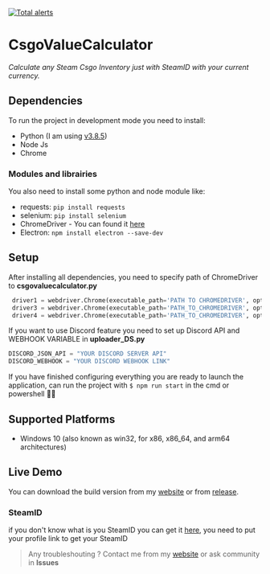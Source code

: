 [![Total alerts](https://img.shields.io/lgtm/alerts/g/mouadessalim/CsgoValueCalculator.svg?logo=lgtm&logoWidth=18)](https://lgtm.com/projects/g/mouadessalim/CsgoValueCalculator/alerts/)

# CsgoValueCalculator
*Calculate any Steam Csgo Inventory just with SteamID with your current currency.*

## Dependencies
To run the project in development mode you need to install:
- Python (I am using [v3.8.5](https://www.python.org/downloads/release/python-385/))
- Node Js
- Chrome

### Modules and librairies
You also need to install some python and node module like:
- requests: `pip install requests`
- selenium: `pip install selenium`
- ChromeDriver - You can found it [here](https://chromedriver.chromium.org/home)
- Electron: `npm install electron --save-dev`

## Setup
After installing all dependencies, you need to specify path of ChromeDriver to **csgovaluecalculator.py**
```python
 driver1 = webdriver.Chrome(executable_path='PATH TO CHROMEDRIVER', options=chrome_params)
 driver3 = webdriver.Chrome(executable_path='PATH_TO_CHROMEDRIVER', options=chrome_params)
 driver4 = webdriver.Chrome(executable_path='PATH_TO_CHROMEDRIVER', options=chrome_params)
```
If you want to use Discord feature you need to set up Discord API and WEBHOOK VARIABLE in **uploader_DS.py**
```python
DISCORD_JSON_API = "YOUR DISCORD SERVER API"
DISCORD_WEBHOOK = "YOUR DISCORD WEBHOOK LINK"
```
If you have finished configuring everything you are ready to launch the application, can run the project with `$ npm run start` in the cmd or powershell 🎉🥳
## Supported Platforms
- Windows 10 (also known as win32, for x86, x86_64, and arm64 architectures)

## Live Demo
You can download the build version from my [website](https://mouadessalim.xyz/#wkaid) or from [release](https://github.com/mouadessalim/CsgoValueCalculator/releases).

### SteamID
if you don't know what is you SteamID you can get it [here](https://www.steamidfinder.com/), you need to put your profile link to get your SteamID
> Any troubleshouting ? Contact me from my [website](https://mouadessalim.xyz/#contact) or ask community in **Issues**
